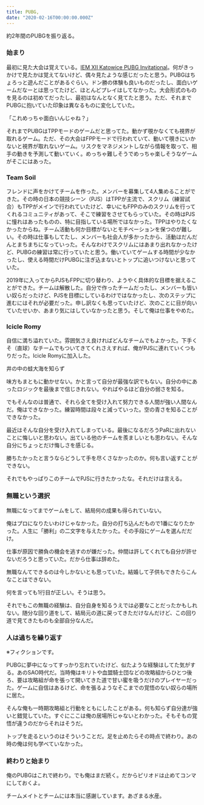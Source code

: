 ```yaml
---
title: PUBG,
date: "2020-02-16T00:00:00.000Z"
---
```


約2年間のPUBGを振り返る。

### 始まり

最初に見た大会は覚えている。[IEM XII Katowice PUBG Invitational](https://liquipedia.net/pubg/Intel_Extreme_Masters/Season_XII/Katowice)。何がきっかけで見たかは覚えてないけど、偶々見たような感じだったと思う。PUBGはちょろっと遊んだことがあるぐらい。ドン勝の体験も良いものだったし、面白いゲームだなーとは思ってたけど、ほとんどプレイはしてなかった。大会形式のものを見るのは初めてだったし、最初はなんとなく見てたと思う。ただ、それまでPUBGに抱いていた印象は異なるものに変化していた。

「これめっちゃ面白いんじゃね？」

それまでPUBGはTPPモードのゲームだと思ってた。動かず覗かなくても視界が取れるゲーム。ただ、その大会はFPPモードで行われていて、動いて覗きにいかないと視界が取れないゲーム。リスクをマネジメントしながら情報を取って、相手の動きを予測して動いていく。めっちゃ難しそうでめっちゃ楽しそうなゲームがそこにはあった。

### Team Soil

フレンドに声をかけてチームを作った。メンバーを募集して4人集めることができた。その時の日本の競技シーン（PJS）はTPPが主流で、スクリム（練習試合）もTPPがメインで行われていたけど、幸いにもFPPのみのスクリムを行ってくれるコミュニティがあって、そこで練習をさせてもらっていた。その時はPJSに憧れはあったものの、特に目指している場所ではなかった。TPPはやりたくなかったからね。チーム活動も何か目標がないとモチベーションを保つのが難しい。その時は仕事もしてたし、メンバーも社会人が多かったから、活動はだんだんとまちまちになっていった。そんなわけでスクリムにはあまり出れなかったけど、PUBGの練習は常に行っていたと思う。働いていてゲームする時間が少なかったし、使える時間だけPUBGに注ぎ込まないとトップに追いつけないと思っていた。

2019年に入ってからPJSもFPPに切り替わり、ようやく具体的な目標を据えることができた。チームは解散した。自分で作ったチームだったし、メンバーも皆いい奴らだったけど、PJSを目標にしているわけではなかったし、次のステップに進むにはそれが必要だった。申し訳なくも思っていたけど、次のことに目が向いていたせいか、あまり気にはしていなかったと思う。そして俺は仕事をやめた。

### Icicle Romy

自信に満ち溢れていた。雰囲気さえ良ければどんなチームでもよかった。下手くそ（直球）なチームでもついてきてくれさえすれば、俺がPJSに連れていくつもりだった。Icicle Romyに加入した。

井の中の蛙大海を知らず

味方もまともに動かせない。かと言って自分が最強な訳でもない。自分の中にあったロジックを最後まで信じきれない。やればやるほど自分の弱さを知る。

でもそんなのは普通で、それら全てを受け入れて努力できる人間が強い人間なんだ。俺はできなかった。練習時間は段々と減っていった。空の青さを知ることができなかった。

最近はそんな自分を受け入れてしまっている。最後になるだろうPaRに出れないことに悔しいと思わない。出ている他のチームを羨ましいとも思わない。そんな自分にちょっとだけ悔しさを感じる。

勝ちたかったと言うならどうして手を尽くさなかったのか。何も言い返すことができない。

それでもやっぱりこのチームでPJSに行きたかったな。それだけは言える。

### 無職という選択

無職になってまでゲームをして、結局何の成果も得られていない。

俺はプロになりたいわけじゃなかった。自分の打ち込んだもので1番になりたかった。人生に「勝利」の二文字を与えたかった。その手段にゲームを選んだだけ。

仕事が原因で勝負の機会を逃すのが嫌だった。仲間は許してくれても自分が許せないだろうと思っていた。だから仕事は辞めた。

無職なんてできるのは今しかないとも思っていた。結婚して子供もできたらこんなことはできない。

何を言っても1行目が正しい。そうは思う。

それでもこの無職の経験は、自分自身を知るうえでは必要なことだったかもしれない。随分な回り道をして、結局元の道に戻ってきただけなんだけど、この回り道で見てきたものも全部自分なんだ。

### 人は過ちを繰り返す

※フィクションです。

PUBGに夢中になってすっかり忘れていたけど、似たような経験はしてた気がする。あのSAO時代だ。当時俺はキリトや血盟騎士団などの攻略組からひとつ後ろ、要は攻略組が命を張って開いてきた道で甘い蜜を吸うだけのプレイヤーだった。ゲームに自信はあるけど、命を張るようなそこまでの覚悟のない奴らの場所に居た。

そんな俺も一時期攻略組と行動をともにしたことがある。何も知らず自分達が強いと錯覚していた。すぐにここは俺の居場所じゃないとわかった。そもそもの覚悟が違うのだからそれはそうだ。

トップを走るというのはそういうことだ。足を止めたらその時点で終わり。あの時の俺は何も学べていなかった。

### 終わりと始まり

俺のPUBGはこれで終わり。でも俺はまだ続く。だからピリオドは止めてコンマにしておくよ。

チームメイトとチームには本当に感謝しています。あざまる水産。